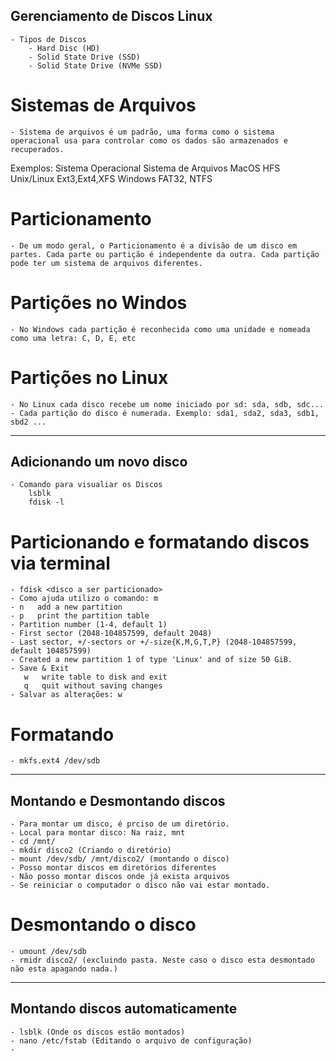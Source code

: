 ## Gerenciamento de Discos Linux

	- Tipos de Discos
		- Hard Disc (HD)
		- Solid State Drive (SSD)
		- Solid State Drive (NVMe SSD)
		
# Sistemas de Arquivos
	- Sistema de arquivos é um padrão, uma forma como o sistema operacional usa para controlar como os dados são armazenados e recuperados.
	
Exemplos:
	Sistema Operacional              Sistema de Arquivos
      MacOS                            HFS
	  Unix/Linux                       Ext3,Ext4,XFS
	  Windows                          FAT32, NTFS
	  
# Particionamento
	- De um modo geral, o Particionamento é a divisão de um disco em partes. Cada parte ou partição é independente da outra. Cada partição pode ter um sistema de arquivos diferentes.
	
# Partições no Windos
	- No Windows cada partição é reconhecida como uma unidade e nomeada como uma letra: C, D, E, etc
	
# Partições no Linux
	- No Linux cada disco recebe um nome iniciado por sd: sda, sdb, sdc...
	- Cada partição do disco é numerada. Exemplo: sda1, sda2, sda3, sdb1, sbd2 ...

----------------------------------------------------------------------------

## Adicionando um novo disco

	- Comando para visualiar os Discos
		lsblk
		fdisk -l
		
# Particionando e formatando discos via terminal
	- fdisk <disco a ser particionado>
	- Como ajuda utilizo o comando: m 
	- n   add a new partition
	- p   print the partition table
	- Partition number (1-4, default 1)
	- First sector (2048-104857599, default 2048)
	- Last sector, +/-sectors or +/-size{K,M,G,T,P} (2048-104857599, default 104857599)
	- Created a new partition 1 of type 'Linux' and of size 50 GiB.
	- Save & Exit
	   w   write table to disk and exit
	   q   quit without saving changes
	- Salvar as alterações: w
	
# Formatando
	- mkfs.ext4 /dev/sdb

----------------------------------------------------------------------------
## Montando e Desmontando discos
	- Para montar um disco, é prciso de um diretório.
	- Local para montar disco: Na raiz, mnt
	- cd /mnt/
	- mkdir disco2 (Criando o diretório)
	- mount /dev/sdb/ /mnt/disco2/ (montando o disco)
	- Posso montar discos em diretórios diferentes
	- Não posso montar discos onde já exista arquivos
	- Se reiniciar o computador o disco não vai estar montado.
	
# Desmontando o disco
	- umount /dev/sdb
	- rmidr disco2/ (excluindo pasta. Neste caso o disco esta desmontado não esta apagando nada.)
	

----------------------------------------------------------------------------

## Montando discos automaticamente
	- lsblk (Onde os discos estão montados)
	- nano /etc/fstab (Editando o arquivo de configuração)
	- 